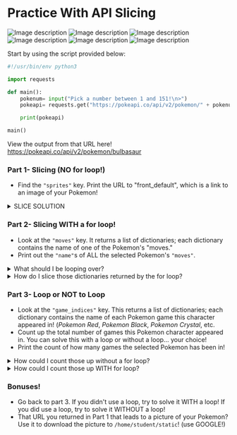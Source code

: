 # Practice With API Slicing

![Image description](https://raw.githubusercontent.com/PokeAPI/sprites/master/sprites/pokemon/1.png)
![Image description](https://raw.githubusercontent.com/PokeAPI/sprites/master/sprites/pokemon/4.png)
![Image description](https://raw.githubusercontent.com/PokeAPI/sprites/master/sprites/pokemon/7.png)
![Image description](https://raw.githubusercontent.com/PokeAPI/sprites/master/sprites/pokemon/144.png)
![Image description](https://raw.githubusercontent.com/PokeAPI/sprites/master/sprites/pokemon/145.png)
![Image description](https://raw.githubusercontent.com/PokeAPI/sprites/master/sprites/pokemon/146.png)

Start by using the script provided below:

```python
#!/usr/bin/env python3

import requests

def main():
    pokenum= input("Pick a number between 1 and 151!\n>")
    pokeapi= requests.get("https://pokeapi.co/api/v2/pokemon/" + pokenum).json()

    print(pokeapi)

main()
```

View the output from that URL here! https://pokeapi.co/api/v2/pokemon/bulbasaur

### Part 1- Slicing (NO for loop!)

- Find the `"sprites"` key. Print the URL to "front_default", which is a link to an image of your Pokemon!

<details>
<summary>SLICE SOLUTION</summary>
    <br>
pokeapi["sprites"]["front_default"]
</details>

### Part 2- Slicing WITH a for loop!

- Look at the `"moves"` key. It returns a list of dictionaries; each dictionary contains the name of one of the Pokemon's "moves."
- Print out the `"name"`s of ALL the selected Pokemon's `"moves"`. 

<details>
<summary>What should I be looping over?</summary>
    <br>
for x in pokeapi["moves']:
</details>

<details>
<summary>How do I slice those dictionaries returned by the for loop?</summary>
    <br>
x["move"]["name"]
</details>

### Part 3- Loop or NOT to Loop

- Look at the `"game_indices"` key. This returns a list of dictionaries; each dictionary contains the name of each Pokemon game this character appeared in! (*Pokemon Red*, *Pokemon Black*, *Pokemon Crystal*, etc.
- Count up the total number of games this Pokemon character appeared in. You can solve this with a loop or without a loop... your choice!
- Print the count of how many games the selected Pokemon has been in!

<details>
<summary>How could I count those up without a for loop?</summary>
    <br>
Use the len() function on pokeapi["game_indices"]
</details>

<details>
<summary>How could I count those up WITH for loop?</summary>
    <br>
Create a counter (games= 0, for instance). Then loop over pokeapi["game_indices"] and add 1 to `games` every time it loops.
</details>

### Bonuses!

- Go back to part 3. If you didn't use a loop, try to solve it WITH a loop! If you did use a loop, try to solve it WITHOUT a loop!
- That URL you returned in Part 1 that leads to a picture of your Pokemon? Use it to download the picture to `/home/student/static`! (use GOOGLE!)
